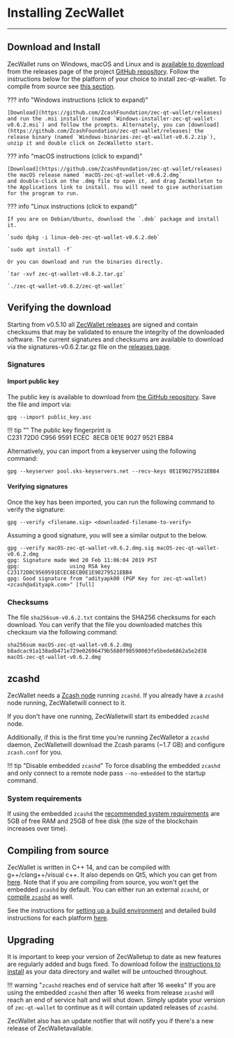 # Installing ZecWallet
---

## Download and Install

ZecWallet runs on Windows, macOS and Linux and is [available to download](https://github.com/ZcashFoundation/zec-qt-wallet/releases) from the releases page of the project [GitHub repository](https://github.com/ZcashFoundation/zec-qt-wallet/). Follow the instructions below for the platform of your choice to install zec-qt-wallet. To compile from source see [this section](compile-from-source).

??? info "Windows instructions (click to expand)"

    [Download](https://github.com/ZcashFoundation/zec-qt-wallet/releases) and run the .msi installer (named `Windows-installer-zec-qt-wallet-v0.6.2.msi`) and follow the prompts. Alternately, you can [download](https://github.com/ZcashFoundation/zec-qt-wallet/releases) the release binary (named `Windows-binaries-zec-qt-wallet-v0.6.2.zip`), unzip it and double click on ZecWalletto start.

??? info "macOS instructions (click to expand)"

    [Download](https://github.com/ZcashFoundation/zec-qt-wallet/releases) the macOS release named `macOS-zec-qt-wallet-v0.6.2.dmg`
    and double-click on the .dmg file to open it, and drag ZecWalleton to the Applications link to install. You will need to give authorisation for the program to run.

??? info "Linux instructions (click to expand)"

    If you are on Debian/Ubuntu, download the `.deb` package and install it.
    
    `sudo dpkg -i linux-deb-zec-qt-wallet-v0.6.2.deb`
    
    `sudo apt install -f`

    Or you can download and run the binaries directly.
    
    `tar -xvf zec-qt-wallet-v0.6.2.tar.gz`
    
    `./zec-qt-wallet-v0.6.2/zec-qt-wallet` 

## Verifying the download

Starting from v0.5.10 all [ZecWallet releases](https://github.com/ZcashFoundation/zec-qt-wallet/releases) are signed and contain checksums that may be validated to ensure the integrity of the downloaded software. The current signatures and checksums are available to download via the signatures-v0.6.2.tar.gz file on the [releases page](https://github.com/ZcashFoundation/zec-qt-wallet/releases).

### Signatures

#### Import public key

The public key is available to download from [the GitHub repository](https://raw.githubusercontent.com/ZcashFoundation/zec-qt-wallet/master/public_key.asc). Save the file and import via: 

`gpg --import public_key.asc`

!!! tip ""
	The public key fingerprint is C231 72D0 C956 9591 ECEC  8ECB 0E1E 9027 9521 EBB4

Alternatively, you can import from a keyserver using the following command:

`gpg --keyserver pool.sks-keyservers.net --recv-keys 0E1E90279521EBB4`

#### Verifying signatures

Once the key has been imported, you can run the following command to verify the signature:

`gpg --verify <filename.sig> <downloaded-filename-to-verify>`

Assuming a good signature, you will see a similar output to the below.

```
gpg --verify macOS-zec-qt-wallet-v0.6.2.dmg.sig macOS-zec-qt-wallet-v0.6.2.dmg
gpg: Signature made Wed 20 Feb 11:06:04 2019 PST
gpg:                using RSA key C23172D0C9569591ECEC8ECB0E1E90279521EBB4
gpg: Good signature from "adityapk00 (PGP Key for zec-qt-wallet) <zcash@adityapk.com>" [full]
```

### Checksums

The file `sha256sum-v0.6.2.txt` contains the SHA256 checksums for each download. You can verify that the file you downloaded matches this checksum via the following command:

```
sha256sum macOS-zec-qt-wallet-v0.6.2.dmg
b8adcac91a138adb471e729e02696479b5680f98590003fe5bede6862a5e2d38  macOS-zec-qt-wallet-v0.6.2.dmg
```

## zcashd

ZecWallet needs a [Zcash node](https://zcash.readthedocs.io/en/latest/rtd_pages/user_guide.html#installation) running `zcashd`. If you already have a `zcashd` node running, ZecWalletwill connect to it. 

If you don't have one running, ZecWalletwill start its embedded `zcashd` node. 

Additionally, if this is the first time you're running ZecWalletor a `zcashd` daemon, ZecWalletwill download the Zcash params (~1.7 GB) and configure `zcash.conf` for you. 

!!! tip "Disable embedded `zcashd`"
    To force disabling the embedded `zcashd` and only connect to a remote node pass `--no-embedded` to the startup command.

### System requirements

If using the embedded `zcashd` the [recommended system requirements](https://zcash.readthedocs.io/en/latest/rtd_pages/user_guide.html#getting-started) are 5GB of free RAM and 25GB of free disk (the size of the blockchain increases over time).

## Compiling from source
ZecWallet is written in C++ 14, and can be compiled with g++/clang++/visual c++. It also depends on Qt5, which you can get from [here](https://www.qt.io/download). Note that if you are compiling from source, you won't get the embedded `zcashd` by default. You can either run an external `zcashd`, or [compile `zcashd`](/setting-up-build-env/#compiling-zcashd-for-embedded-zcashd) as well. 

See the instructions for [setting up a build environment](/setting-up-build-env) and detailed build instructions for each platform [here](/compile-from-source).

## Upgrading

It is important to keep your version of ZecWalletup to date as new features are regularly added and bugs fixed. To download follow the [instructions to install](/installation/#download-and-install) as your data directory and wallet will be untouched throughout. 

!!! warning "`zcashd` reaches end of service halt after 16 weeks"
    If you are using the embedded `zcashd` then after 16 weeks from release `zcashd` will reach an end of service halt and will shut down. Simply update your version of `zec-qt-wallet` to continue as it will contain updated releases of `zcashd`.

ZecWallet also has an update notifier that will notify you if there's a new release of ZecWalletavailable.
